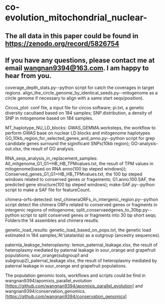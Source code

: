 # co-evolution_mitochondrial_nuclear-

## The all data in this paper could be found in https://zenodo.org/record/5826754
## If you have any questions, please contact me at email wangnan9394@163.com. I am happy to hear from you.

coverage_depth_stats.py--python script for catch the coverages in target regions.
align_the_circle_genome_by_identical_seeds.py--mitogenome as a circle genome if necessary to align with a same start seqs(position).

Circos_plot:
conf file, a input file for circos software;
pi.txt, a genetic diversity cacultaed based on 184 samples;
SNP.distribution, a density of SNP in mitogenome based on 184 samples.

MT_haplotype_NU_LD_blocks:
GWAS_GEMMA.worksteps, the workflow to perform GWAS base on nuclear LD blocks and mitogenome haplotypes
GO_10kb_region_for_selected_genes_and_anno.py--python script for grep candidate genes surround the siginificant SNPs(10kb region);
GO-analysis-out.xlsx, the result of GO analysis.

RNA_seqs_analysis_in_replacement_samples:
All_mitgenome_G1_G1+HB_HB_TPMvalues.txt, the result of TPM values in mitogenome(based on RNA anno(100 bp steped windows));
Conserved_genes_G1_G1+HB_HB_TPMvalues.txt, the 100 bp steped windows related to conserved genes or fragements;
G1.anno.100.SAF, the predicted gene structure(100 bp steped windows); 
make-SAF.py--python script to make a SAF file for featureCount.

chimera-orfs-detected:
test_chimeraORFs_in_intergenic_region.py--python script detect the chimera ORFs related to conserved genes or fragments in intergenic regions of mitogenome;
split_conservaedgenes_to_30bp.py--python script to split conserved genes or fragments into 30 bp short seqs;
Folders:the 14 assembles and chimera resutls.

genetic_load_results:
genetic_load_based_on_pops.txt, the genetic load estimated in 184 samples,'At'(atalantia) as a outgroup (ancestry sequences).

paternla_leaksge_heteroplasmy:
lemon_paternal_leakage.xlsx, the result of heteroplasmy mediated by paternal leakage in sour_orange and grapefruit populations;
sour_orange(subgroup1 and subgroup2)_paternal_leakage.xlsx, the result of heteroplasmy mediated by paternal leakage in sour_orange and grapefruit populations.

The population genomic tools, workflows and scripts could be find in wangnan9394/apomixis_parallel_evolution [https://github.com/wangnan9394/apomixis_parallel_evolution] and wangnan9394/conservation_genomics.
[https://github.com/wangnan9394/conservation_genomics]
